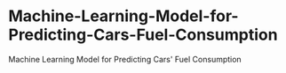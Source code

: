 # Machine-Learning-Model-for-Predicting-Cars-Fuel-Consumption
Machine Learning Model for Predicting Cars' Fuel Consumption
